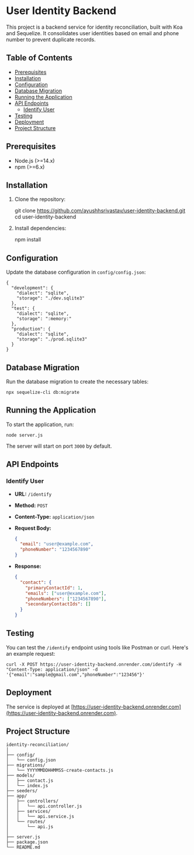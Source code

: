 # User Identity Backend

This project is a backend service for identity reconciliation, built with Koa and Sequelize. It consolidates user identities based on email and phone number to prevent duplicate records.

## Table of Contents

- [Prerequisites](#prerequisites)
- [Installation](#installation)
- [Configuration](#configuration)
- [Database Migration](#database-migration)
- [Running the Application](#running-the-application)
- [API Endpoints](#api-endpoints)
  - [Identify User](#identify-user)
- [Testing](#testing)
- [Deployment](#deployment)
- [Project Structure](#project-structure)

## Prerequisites

- Node.js (>=14.x)
- npm (>=6.x)

## Installation

1. Clone the repository:

   git clone https://github.com/ayushhsrivastav/user-identity-backend.git
   cd user-identity-backend

2. Install dependencies:

   npm install

## Configuration

Update the database configuration in `config/config.json`:

    {
      "development": {
        "dialect": "sqlite",
        "storage": "./dev.sqlite3"
      },
      "test": {
        "dialect": "sqlite",
        "storage": ":memory:"
      },
      "production": {
        "dialect": "sqlite",
        "storage": "./prod.sqlite3"
      }
    }

## Database Migration

Run the database migration to create the necessary tables:

    npx sequelize-cli db:migrate

## Running the Application

To start the application, run:

    node server.js

The server will start on port `3000` by default.

## API Endpoints

### Identify User

- **URL:** `/identify`
- **Method:** `POST`
- **Content-Type:** `application/json`
- **Request Body:**

  ```json
  {
    "email": "user@example.com",
    "phoneNumber": "1234567890"
  }
  ```

- **Response:**

  ```json
  {
    "contact": {
      "primaryContactId": 1,
      "emails": ["user@example.com"],
      "phoneNumbers": ["1234567890"],
      "secondaryContactIds": []
    }
  }
  ```

## Testing

You can test the `/identify` endpoint using tools like Postman or curl. Here's an example request:

    curl -X POST https://user-identity-backend.onrender.com/identify -H "Content-Type: application/json" -d '{"email":"sample@gmail.com","phoneNumber":"123456"}'

## Deployment

The service is deployed at [https://user-identity-backend.onrender.com](https://user-identity-backend.onrender.com).

## Project Structure

    identity-reconciliation/
    │
    ├── config/
    │   └── config.json
    ├── migrations/
    │   └── YYYYMMDDHHMMSS-create-contacts.js
    ├── models/
    │   ├── contact.js
    │   └── index.js
    ├── seeders/
    ├── app/
    │   ├── controllers/
    │   │   └── api.controller.js
    │   ├── services/
    │   │   └── api.service.js
    │   └── routes/
    │       └── api.js
    │
    ├── server.js
    ├── package.json
    └── README.md
